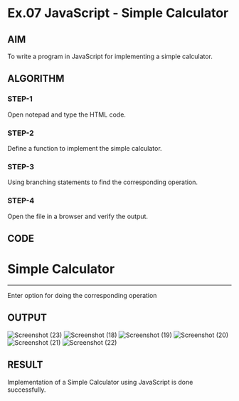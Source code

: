 # Ex.07 JavaScript - Simple Calculator
## AIM
  To write a program in JavaScript for implementing a simple calculator.

## ALGORITHM
### STEP-1
  Open notepad and type the HTML code.

### STEP-2
  Define a function to implement the simple calculator.

### STEP-3
  Using branching statements to find the corresponding operation.

### STEP-4
  Open the file in a browser and verify the output.
  
## CODE
<html>
<head>
<script type="text/javascript">
function calc()
{
var a=prompt("Enter 1st Value");
var b=prompt("Enter 2st Value");
var op=prompt("Enter Operation to Perform 1.Addition 2.Subtraction 3.Multiplication 4.Division");
var d;
if(op==1)
{
d=a+b;
alert(d);
}
else if(op==2)
{
d=a-b;
alert(d);
}
else if(op==3)
{
d=a*b;
alert(d);
}
else if(op==4)
{
d=a/b;
alert(d);
}
else
{
alert("Invalid Operation");
}
}
</script>
</head>
<body onload="calc()">
<h1>
Simple Calculator
</h1>
<hr color="red">
<p> 
Enter option for doing the corresponding operation
</p>
</body>
</html>

## OUTPUT
![Screenshot (23)](https://github.com/DSREWINJAYASAMSHAJIN/Ex07_Web-Design/assets/127816515/f30144fe-c522-4f50-8d4b-8716b45ebfa8)
![Screenshot (18)](https://github.com/DSREWINJAYASAMSHAJIN/Ex07_Web-Design/assets/127816515/0ecd4b2d-5a85-4ec9-81a6-f0bf6d910351)
![Screenshot (19)](https://github.com/DSREWINJAYASAMSHAJIN/Ex07_Web-Design/assets/127816515/f3b5b766-f973-477f-bb20-7c637a9b6793)
![Screenshot (20)](https://github.com/DSREWINJAYASAMSHAJIN/Ex07_Web-Design/assets/127816515/781efb85-4e66-4876-b2e3-ac31a680299f)
![Screenshot (21)](https://github.com/DSREWINJAYASAMSHAJIN/Ex07_Web-Design/assets/127816515/ecaf6b80-4e27-4a9b-b54a-c7d0ce2f1933)
![Screenshot (22)](https://github.com/DSREWINJAYASAMSHAJIN/Ex07_Web-Design/assets/127816515/e4586217-8d45-4400-b30c-4e520fe5bddf)


## RESULT
  Implementation of a Simple Calculator using JavaScript is done successfully.
